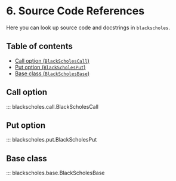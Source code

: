 # 6. Source Code References

Here you can look up source code 
and docstrings in `blackscholes`.

## Table of contents
- [Call option (`BlackScholesCall`)](#call)
- [Put option (`BlackScholesPut`)](#put)
- [Base class (`BlackScholesBase`)](#base)


## Call option <a name="call"></a>
::: blackscholes.call.BlackScholesCall

## Put option  <a name="put"></a>
::: blackscholes.put.BlackScholesPut

## Base class  <a name="base"></a>
::: blackscholes.base.BlackScholesBase
